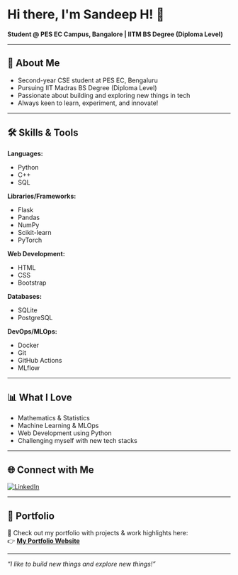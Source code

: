 # Hi there, I'm Sandeep H! 👋

**Student @ PES EC Campus, Bangalore | IITM BS Degree (Diploma Level)**  

---

## 🚀 About Me  

- Second-year CSE student at PES EC, Bengaluru  
- Pursuing IIT Madras BS Degree (Diploma Level)  
- Passionate about building and exploring new things in tech  
- Always keen to learn, experiment, and innovate!  

---

## 🛠️ Skills & Tools  

**Languages:**  
- Python  
- C++  
- SQL  

**Libraries/Frameworks:**  
- Flask  
- Pandas  
- NumPy  
- Scikit-learn  
- PyTorch  

**Web Development:**  
- HTML  
- CSS  
- Bootstrap  

**Databases:**  
- SQLite  
- PostgreSQL  

**DevOps/MLOps:**  
- Docker  
- Git  
- GitHub Actions  
- MLflow  

---

## 📊 What I Love  

- Mathematics & Statistics  
- Machine Learning & MLOps  
- Web Development using Python  
- Challenging myself with new tech stacks  

---

## 🌐 Connect with Me  

[![LinkedIn](https://img.shields.io/badge/-Sandeep%20H-blue?style=flat-square&logo=Linkedin&logoColor=white&link=https://www.linkedin.com/in/sandeep-h-305606336)](https://www.linkedin.com/in/sandeep-h-305606336)  

---

## 📂 Portfolio  

🚀 Check out my portfolio with projects & work highlights here:  
👉 [**My Portfolio Website**](https://portfolio-1755449277.uc.r.appspot.com/)  

---

_“I like to build new things and explore new things!”_  
